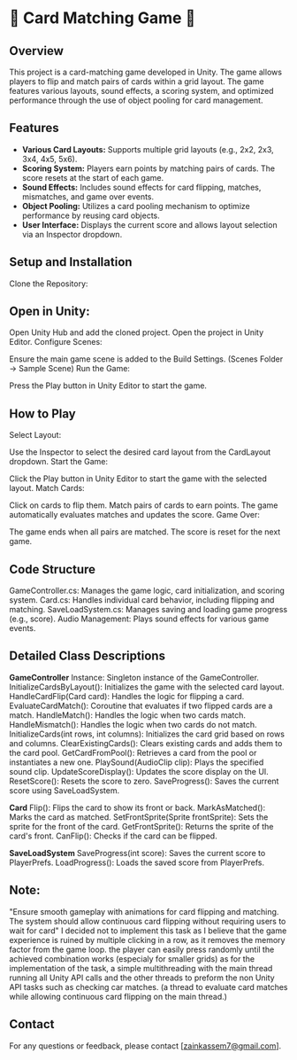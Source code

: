 # 🎴 Card Matching Game 🎴

## Overview
This project is a card-matching game developed in Unity. The game allows players to flip and match pairs of cards within a grid layout. The game features various layouts, sound effects, a scoring system, and optimized performance through the use of object pooling for card management.

## Features
- **Various Card Layouts:** Supports multiple grid layouts (e.g., 2x2, 2x3, 3x4, 4x5, 5x6).
- **Scoring System:** Players earn points by matching pairs of cards. The score resets at the start of each game.
- **Sound Effects:** Includes sound effects for card flipping, matches, mismatches, and game over events.
- **Object Pooling:** Utilizes a card pooling mechanism to optimize performance by reusing card objects.
- **User Interface:** Displays the current score and allows layout selection via an Inspector dropdown.

## Setup and Installation
Clone the Repository:


## Open in Unity:

Open Unity Hub and add the cloned project.
Open the project in Unity Editor.
Configure Scenes:

Ensure the main game scene is added to the Build Settings. (Scenes Folder -> Sample Scene)
Run the Game:

Press the Play button in Unity Editor to start the game.

## How to Play
Select Layout:

Use the Inspector to select the desired card layout from the CardLayout dropdown.
Start the Game:

Click the Play button in Unity Editor to start the game with the selected layout.
Match Cards:

Click on cards to flip them. Match pairs of cards to earn points.
The game automatically evaluates matches and updates the score.
Game Over:

The game ends when all pairs are matched. The score is reset for the next game.

## Code Structure
GameController.cs: Manages the game logic, card initialization, and scoring system.
Card.cs: Handles individual card behavior, including flipping and matching.
SaveLoadSystem.cs: Manages saving and loading game progress (e.g., score).
Audio Management: Plays sound effects for various game events.

## Detailed Class Descriptions
**GameController**
Instance: Singleton instance of the GameController.
InitializeCardsByLayout(): Initializes the game with the selected card layout.
HandleCardFlip(Card card): Handles the logic for flipping a card.
EvaluateCardMatch(): Coroutine that evaluates if two flipped cards are a match.
HandleMatch(): Handles the logic when two cards match.
HandleMismatch(): Handles the logic when two cards do not match.
InitializeCards(int rows, int columns): Initializes the card grid based on rows and columns.
ClearExistingCards(): Clears existing cards and adds them to the card pool.
GetCardFromPool(): Retrieves a card from the pool or instantiates a new one.
PlaySound(AudioClip clip): Plays the specified sound clip.
UpdateScoreDisplay(): Updates the score display on the UI.
ResetScore(): Resets the score to zero.
SaveProgress(): Saves the current score using SaveLoadSystem.

**Card**
Flip(): Flips the card to show its front or back.
MarkAsMatched(): Marks the card as matched.
SetFrontSprite(Sprite frontSprite): Sets the sprite for the front of the card.
GetFrontSprite(): Returns the sprite of the card's front.
CanFlip(): Checks if the card can be flipped.


**SaveLoadSystem**
SaveProgress(int score): Saves the current score to PlayerPrefs.
LoadProgress(): Loads the saved score from PlayerPrefs.

## Note: 
"Ensure smooth gameplay with animations for card flipping and matching. The system
should allow continuous card flipping without requiring users to wait for card"
I decided not to implement this task as I believe that the game experience is ruined by multiple clicking in a row, as it removes the memory factor from the game loop. the player can easily press randomly until the achieved combination works (especialy for smaller grids)
as for the implementation of the task, a simple multithreading with the main thread running all Unity API calls and the other threads to preform the non Unity API tasks such as checking car matches. (a thread to evaluate card matches while allowing continuous card flipping on the main thread.)


## Contact
For any questions or feedback, please contact [zainkassem7@gmail.com].



